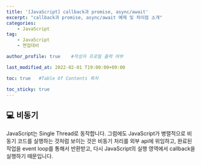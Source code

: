 ```yaml
---
title: '[JavaScript] callback과 promise, async/await' 
excerpt: "callback과 promise, async/await 예제 및 차이점 소개"
categories:
    - JavaScript
tag:
    - JavaScript
    - 면접대비

author_profile: true    #작성자 프로필 출력 여부

last_modified_at: 2022-02-01 T19:00:00+09:00

toc: true   #Table Of Contents 목차 

toc_sticky: true
---
```


## 💻 비동기
JavaScript는 Single Thread로 동작합니다. 그럼에도 JavaScript가 병렬적으로 비동기 코드를 실행하는 것처럼 보이는 것은 비동기 처리를 외부 api에 위임하고,
완료된 작업을 event loop를 통해서 반환받고, 다시 JavaScript의 실행 영역에서 callback을 실행하기 때문입니다.<br>


